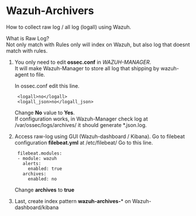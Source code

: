 # Wazuh-Archivers
How to collect raw log / all log (logall) using Wazuh.

What is Raw Log? <br>
Not only match with Rules only will index on Wazuh, but also log that doesnt match with rules.

1. You only need to edit **ossec.conf** in *WAZUH-MANAGER*. <br>
    It will make Wazuh-Manager to store all log that shipping by wazuh-agent to file. 

    In ossec.conf edit this line.
    
        <logall>no</logall>
        <logall_json>no</logall_json>
    
   Change **No** value to **Yes**. <br>
   If configuration works, in Wazuh-Manager check log at /var/ossec/logs/archives/ it should generate *.json.log.

2. Access raw-log using GUI (Wazuh-dashboard / Kibana).
   Go to filebeat configuration **filebeat.yml** at /etc/filebeat/
   Go to this line.
   
        filebeat.modules:
        - module: wazuh
          alerts:
            enabled: true
          archives:
            enabled: no
    
   Change **archives** to **true**

3. Last, create index pattern **wazuh-archives-*** on Wazuh-dashboard/kibana
